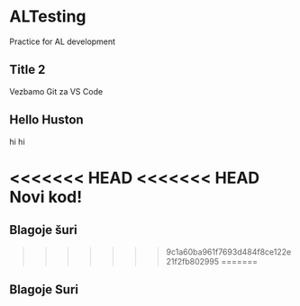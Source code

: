 # ALTesting
Practice for AL development

## Title 2
Vezbamo Git za VS Code

## Hello Huston
hi hi

<<<<<<< HEAD
<<<<<<< HEAD
Novi kod! 
=======
## Blagoje šuri
>>>>>>> 9c1a60ba961f7693d484f8ce122e21f2fb802995
=======
## Blagoje Suri


